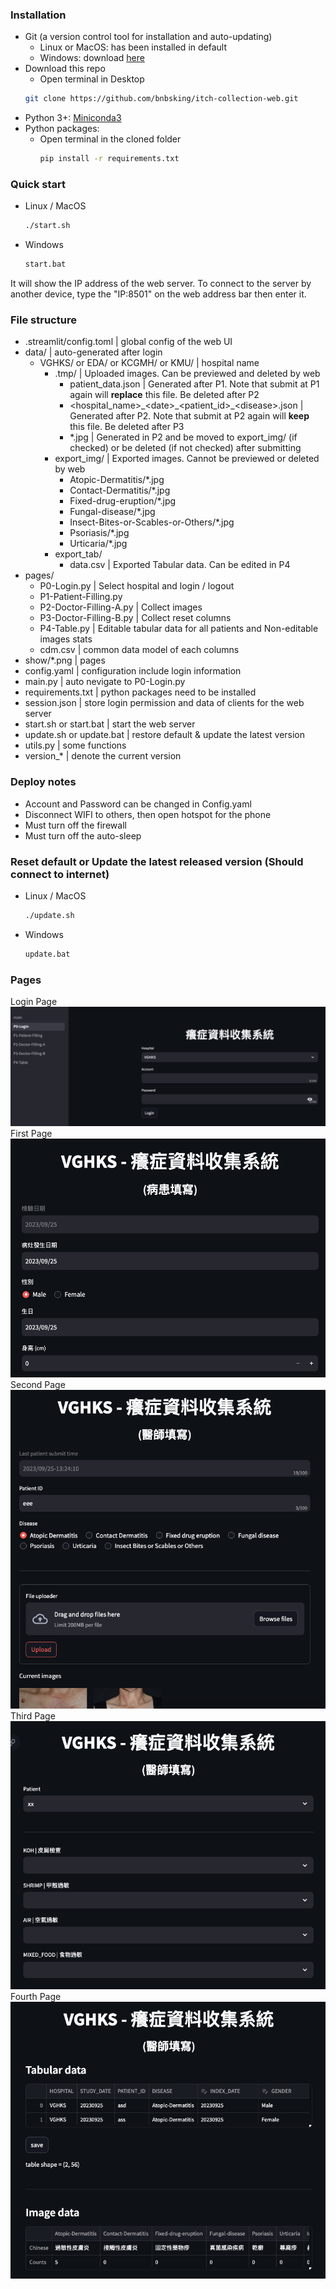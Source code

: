 ### Installation
+ Git (a version control tool for installation and auto-updating)
    + Linux or MacOS: has been installed in default
    + Windows: download [here](https://git-scm.com/download/win)
+ Download this repo
    + Open terminal in Desktop
    ```bash
    git clone https://github.com/bnbsking/itch-collection-web.git
    ```
+ Python 3+: [Miniconda3](https://docs.conda.io/projects/miniconda/en/latest/)
+ Python packages:
    + Open terminal in the cloned folder
        ```bash
        pip install -r requirements.txt
        ```


### Quick start
+ Linux / MacOS
    ```bash
    ./start.sh
    ```
+ Windows
    ```bash
    start.bat
    ```
It will show the IP address of the web server. To connect to the server by another device, type the "IP:8501" on the web address bar then enter it.


### File structure
+ .streamlit/config.toml | global config of the web UI
+ data/ | auto-generated after login
    + VGHKS/ or EDA/ or KCGMH/ or  KMU/ | hospital name
        + .tmp/ | Uploaded images. Can be previewed and deleted by web
            + patient_data.json | Generated after P1. Note that submit at P1 again will **replace** this file. Be deleted after P2
            + \<hospital_name\>\_\<date\>\_\<patient_id\>\_\<disease\>.json | Generated after P2. Note that submit at P2 again will **keep** this file. Be deleted after P3
            + *.jpg | Generated in P2 and be moved to export_img/ (if checked) or be deleted (if not checked) after submitting
        + export_img/ | Exported images. Cannot be previewed or deleted by web
            + Atopic-Dermatitis/*.jpg
            + Contact-Dermatitis/*.jpg
            + Fixed-drug-eruption/*.jpg
            + Fungal-disease/*.jpg
            + Insect-Bites-or-Scables-or-Others/*.jpg
            + Psoriasis/*.jpg
            + Urticaria/*.jpg
        + export_tab/
            + data.csv | Exported Tabular data. Can be edited in P4
+ pages/
    + P0-Login.py | Select hospital and login / logout
    + P1-Patient-Filling.py
    + P2-Doctor-Filling-A.py | Collect images 
    + P3-Doctor-Filling-B.py | Collect reset columns
    + P4-Table.py | Editable tabular data for all patients and Non-editable images stats
    + cdm.csv | common data model of each columns
+ show/*.png | pages
+ config.yaml | configuration include login information
+ main.py | auto nevigate to P0-Login.py
+ requirements.txt | python packages need to be installed
+ session.json | store login permission and data of clients for the web server
+ start.sh or start.bat | start the web server
+ update.sh or update.bat | restore default & update the latest version
+ utils.py | some functions
+ version_* | denote the current version


### Deploy notes
+ Account and Password can be changed in Config.yaml
+ Disconnect WIFI to others, then open hotspot for the phone
+ Must turn off the firewall
+ Must turn off the auto-sleep


### Reset default or Update the latest released version (Should connect to internet)
+ Linux / MacOS
    ```bash
    ./update.sh
    ```
+ Windows
    ```bash
    update.bat
    ```


### Pages
Login Page
![Login Page](show/p0.png)
First Page
![First Page](show/p1.png)
Second Page
![Second Page](show/p2.png)
Third Page
![Third Page](show/p3.png)
Fourth Page
![Fourth Page](show/p4.png)
